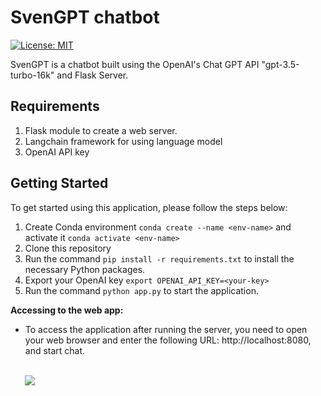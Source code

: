 # SvenGPT chatbot
[![License: MIT](https://img.shields.io/badge/License-MIT-green.svg)](https://opensource.org/licenses/MIT)

SvenGPT is a chatbot built using the OpenAI's Chat GPT API "gpt-3.5-turbo-16k" and Flask Server.    

## Requirements

1. Flask module to create a web server.
2. Langchain framework for using language model
3. OpenAI API key


## Getting Started

To get started using this application, please follow the steps below:

1. Create Conda environment `conda create --name <env-name>` and activate it `conda activate <env-name>`
2. Clone this repository
3. Run the command `pip install -r requirements.txt` to install the necessary Python packages.
4. Export your OpenAI key `export OPENAI_API_KEY=<your-key>`
5. Run the command `python app.py` to start the application.

**Accessing to the web app:**
   - To access the application after running the server, you need to open your web browser and enter the following URL: http://localhost:8080, and start chat.

<br>
   <img src="static/images/SvenGPT.gif" style="display: block;margin-left: 23px;margin-right: auto;max-width: 800px;height: auto;">